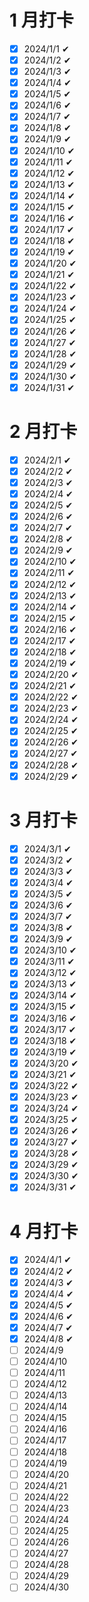 # 1 月打卡

- [x] 2024/1/1 ✔
- [x] 2024/1/2 ✔
- [x] 2024/1/3 ✔
- [x] 2024/1/4 ✔
- [x] 2024/1/5 ✔
- [x] 2024/1/6 ✔
- [x] 2024/1/7 ✔
- [x] 2024/1/8 ✔
- [x] 2024/1/9 ✔
- [x] 2024/1/10 ✔
- [x] 2024/1/11 ✔
- [x] 2024/1/12 ✔
- [x] 2024/1/13 ✔
- [x] 2024/1/14 ✔
- [x] 2024/1/15 ✔
- [x] 2024/1/16 ✔
- [x] 2024/1/17 ✔
- [x] 2024/1/18 ✔
- [x] 2024/1/19 ✔
- [x] 2024/1/20 ✔
- [x] 2024/1/21 ✔
- [x] 2024/1/22 ✔
- [x] 2024/1/23 ✔
- [x] 2024/1/24 ✔
- [x] 2024/1/25 ✔
- [x] 2024/1/26 ✔
- [x] 2024/1/27 ✔
- [x] 2024/1/28 ✔
- [x] 2024/1/29 ✔
- [x] 2024/1/30 ✔
- [x] 2024/1/31 ✔

# 2 月打卡

- [x] 2024/2/1 ✔
- [x] 2024/2/2 ✔
- [x] 2024/2/3 ✔
- [x] 2024/2/4 ✔
- [x] 2024/2/5 ✔
- [x] 2024/2/6 ✔
- [x] 2024/2/7 ✔
- [x] 2024/2/8 ✔
- [x] 2024/2/9 ✔
- [x] 2024/2/10 ✔
- [x] 2024/2/11 ✔
- [x] 2024/2/12 ✔
- [x] 2024/2/13 ✔
- [x] 2024/2/14 ✔
- [x] 2024/2/15 ✔
- [x] 2024/2/16 ✔
- [x] 2024/2/17 ✔
- [x] 2024/2/18 ✔
- [x] 2024/2/19 ✔
- [x] 2024/2/20 ✔
- [x] 2024/2/21 ✔
- [x] 2024/2/22 ✔
- [x] 2024/2/23 ✔
- [x] 2024/2/24 ✔
- [x] 2024/2/25 ✔
- [x] 2024/2/26 ✔
- [x] 2024/2/27 ✔
- [x] 2024/2/28 ✔
- [x] 2024/2/29 ✔

# 3 月打卡

- [x] 2024/3/1 ✔
- [x] 2024/3/2 ✔
- [x] 2024/3/3 ✔
- [x] 2024/3/4 ✔
- [x] 2024/3/5 ✔
- [x] 2024/3/6 ✔
- [x] 2024/3/7 ✔
- [x] 2024/3/8 ✔
- [x] 2024/3/9 ✔
- [x] 2024/3/10 ✔
- [x] 2024/3/11 ✔
- [x] 2024/3/12 ✔
- [x] 2024/3/13 ✔
- [x] 2024/3/14 ✔
- [x] 2024/3/15 ✔
- [x] 2024/3/16 ✔
- [x] 2024/3/17 ✔
- [x] 2024/3/18 ✔
- [x] 2024/3/19 ✔
- [x] 2024/3/20 ✔
- [x] 2024/3/21 ✔
- [x] 2024/3/22 ✔
- [x] 2024/3/23 ✔
- [x] 2024/3/24 ✔
- [x] 2024/3/25 ✔
- [x] 2024/3/26 ✔
- [x] 2024/3/27 ✔
- [x] 2024/3/28 ✔
- [x] 2024/3/29 ✔
- [x] 2024/3/30 ✔
- [x] 2024/3/31 ✔

# 4 月打卡

- [x] 2024/4/1 ✔
- [x] 2024/4/2 ✔
- [x] 2024/4/3 ✔
- [x] 2024/4/4 ✔
- [x] 2024/4/5 ✔
- [x] 2024/4/6 ✔
- [x] 2024/4/7 ✔
- [x] 2024/4/8 ✔
- [ ] 2024/4/9
- [ ] 2024/4/10
- [ ] 2024/4/11
- [ ] 2024/4/12
- [ ] 2024/4/13
- [ ] 2024/4/14
- [ ] 2024/4/15
- [ ] 2024/4/16
- [ ] 2024/4/17
- [ ] 2024/4/18
- [ ] 2024/4/19
- [ ] 2024/4/20
- [ ] 2024/4/21
- [ ] 2024/4/22
- [ ] 2024/4/23
- [ ] 2024/4/24
- [ ] 2024/4/25
- [ ] 2024/4/26
- [ ] 2024/4/27
- [ ] 2024/4/28
- [ ] 2024/4/29
- [ ] 2024/4/30

